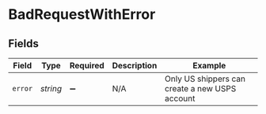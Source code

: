 # BadRequestWithError


## Fields

| Field                                          | Type                                           | Required                                       | Description                                    | Example                                        |
| ---------------------------------------------- | ---------------------------------------------- | ---------------------------------------------- | ---------------------------------------------- | ---------------------------------------------- |
| `error`                                        | *string*                                       | :heavy_minus_sign:                             | N/A                                            | Only US shippers can create a new USPS account |